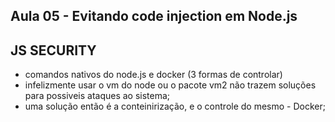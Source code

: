 ## Aula 05 - Evitando code injection em Node.js
## JS SECURITY

- comandos nativos do node.js e docker (3 formas de controlar)
- infelizmente usar o vm do node ou o pacote vm2 não trazem soluções para possiveis ataques ao sistema;
- uma solução então é a conteinirização, e o controle do mesmo - Docker;

